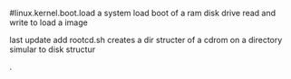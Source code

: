 #linux.kernel.boot.load
a system load boot of a ram disk drive read and write to load a image


last update add rootcd.sh creates a dir structer of a cdrom on a directory simular to disk structur



.




